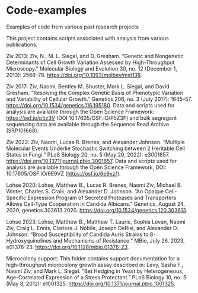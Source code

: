 # Code-examples
Examples of code from various past research projects

This project contains scripts associated with analysis from various publications.

Ziv 2013: Ziv, N., M. L. Siegal, and D. Gresham. “Genetic and Nongenetic Determinants of Cell Growth Variation Assessed by High-Throughput Microscopy.” Molecular Biology and Evolution 30, no. 12 (December 1, 2013): 2568–78. https://doi.org/10.1093/molbev/mst138.

Ziv 2017: Ziv, Naomi, Bentley M. Shuster, Mark L. Siegal, and David Gresham. “Resolving the Complex Genetic Basis of Phenotypic Variation and Variability of Cellular Growth.” Genetics 206, no. 3 (July 2017): 1645–57. https://doi.org/10.1534/genetics.116.195180.
Data and scripts used for analysis are available through the Open Science Framework: https://osf.io/p5z3f/ (DOI 10.17605/OSF.IO/P5Z3F) and bulk segregant sequencing data are available through the Sequence Read Archive (SRP101668).

Ziv 2022: Ziv, Naomi, Lucas R. Brenes, and Alexander Johnson. “Multiple Molecular Events Underlie Stochastic Switching between 2 Heritable Cell States in Fungi.” PLoS Biology 20, no. 5 (May 20, 2022): e3001657. https://doi.org/10.1371/journal.pbio.3001657.
Data and scripts used for analysis are available through the Open Science Framework, DOI: 10.17605/OSF.IO/6E9VZ (https://osf.io/6e9vz/).

Lohse 2020: Lohse, Matthew B., Lucas R. Brenes, Naomi Ziv, Michael B. Winter, Charles S. Craik, and Alexander D. Johnson. “An Opaque Cell-Specific Expression Program of Secreted Proteases and Transporters Allows Cell-Type Cooperation in Candida Albicans.” Genetics, August 24, 2020, genetics.303613.2020. https://doi.org/10.1534/genetics.120.303613.

Lohse 2023: Lohse, Matthew B., Matthew T. Laurie, Sophia Levan, Naomi Ziv, Craig L. Ennis, Clarissa J. Nobile, Joseph DeRisi, and Alexander D. Johnson. “Broad Susceptibility of Candida Auris Strains to 8-Hydroxyquinolines and Mechanisms of Resistance.” MBio, July 26, 2023, e01376-23. https://doi.org/10.1128/mbio.01376-23.

Microcolony support: This folder contains support documentation for a high-throughput microcolony growth assay described in: Levy, Sasha F., Naomi Ziv, and Mark L. Siegal. “Bet Hedging in Yeast by Heterogeneous, Age-Correlated Expression of a Stress Protectant.” PLoS Biology 10, no. 5 (May 8, 2012): e1001325. https://doi.org/10.1371/journal.pbio.1001325.
  
